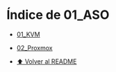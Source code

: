 # Índice de 01_ASO

- [01_KVM](./01_KVM/Index.md)
- [02_Proxmox](./02_Proxmox/Index.md)

- [⬆️ Volver al README](/README.md)
